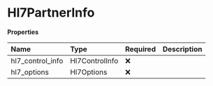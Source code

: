 # Hl7PartnerInfo

**Properties**

| Name             | Type           | Required | Description |
| :--------------- | :------------- | :------- | :---------- |
| hl7_control_info | Hl7ControlInfo | ❌       |             |
| hl7_options      | Hl7Options     | ❌       |             |


